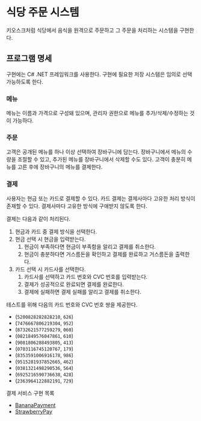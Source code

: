 # 식당 주문 시스템

키오스크처럼 식당에서 음식을 원격으로 주문하고 그 주문을 처리하는 시스템을 구현한다.

## 프로그램 명세

구현에는 C# .NET 프레임워크를 사용한다. 구현에 필요한 저장 시스템은 임의로 선택 가능하도록 한다.

### 메뉴

메뉴는 이름과 가격으로 구성돼 있으며, 관리자 권한으로 메뉴를 추가/삭제/수정하는 것이 가능하다.

### 주문

고객은 공개된 메뉴를 하나 이상 선택하여 장바구니에 담는다. 장바구니에서 메뉴의 수량을 조절할 수 있고, 추가된 메뉴를 장바구니에서 삭제할 수도 있다. 고객이 충분히 메뉴를 고른 후에 장바구니의 메뉴를 결제한다.

### 결제

사용자는 현금 또는 카드로 결제할 수 있다. 카드 결제는 결제사마다 고유한 처리 방식이 존재할 수 있다. 결제사마다 고유한 방식에 구애받지 않도록 한다.

결제는 다음과 같이 처리된다.

1. 현금과 카드 중 결제 방식을 선택한다.
2. 현금 선택 시 현금을 입력받는다.
    1. 현금이 부족하다면 현금이 부족함을 알리고 결제를 취소한다.
    2. 현금이 충분하다면 거스름돈을 확인하고 결제를 완료하고 거스름돈을 출력한다.
3. 카드 선택 시 카드사를 선택한다.
    1. 카드사를 선택하고 카드 번호와 CVC 번호를 입력받는다.
    2. 결제가 성공적으로 완료되면 결제를 완료한다.
    3. 결제에 실패하면 결제 실패를 알리고 결제를 취소한다.

테스트를 위해 다음의 카드 번호와 CVC 번호 쌍을 제공한다.

- (`5200828282828210`, `626`)
- (`7476667806219304`, `952`)
- (`8732621577259279`, `060`)
- (`0821849576047861`, `610`)
- (`9081806288493805`, `413`)
- (`0703116745120767`, `179`)
- (`8353591006916178`, `986`)
- (`9515281937852665`, `462`)
- (`0381321498290536`, `564`)
- (`6925216590736638`, `428`)
- (`2363964122882191`, `729`)

결제 서비스 구현 목록
- [BananaPayment](./Payment/BananaPaymentGateway.cs)
- [StrawberryPay](./Payment/StrawberryPay.cs)